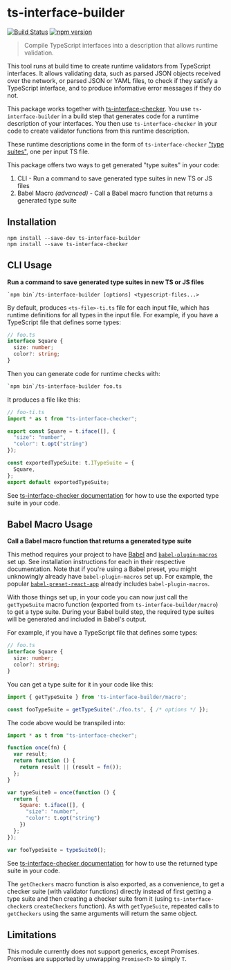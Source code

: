 # ts-interface-builder

[![Build Status](https://travis-ci.org/gristlabs/ts-interface-builder.svg?branch=master)](https://travis-ci.org/gristlabs/ts-interface-builder)
[![npm version](https://badge.fury.io/js/ts-interface-builder.svg)](https://badge.fury.io/js/ts-interface-builder)

> Compile TypeScript interfaces into a description that allows runtime validation.

This tool runs at build time to create runtime validators from TypeScript
interfaces. It allows validating data, such as parsed JSON objects received
over the network, or parsed JSON or YAML files, to check if they satisfy a
TypeScript interface, and to produce informative error messages if they do not.

This package works together with [ts-interface-checker](https://github.com/gristlabs/ts-interface-checker).
You use `ts-interface-builder` in a build step that generates code for a runtime description of your interfaces.
You then use `ts-interface-checker` in your code to create validator functions from this runtime description.

These runtime descriptions come in the form of `ts-interface-checker` ["type suites"](https://github.com/gristlabs/ts-interface-checker#type-suites),
one per input TS file.

This package offers two ways to get generated "type suites" in your code:
1. CLI - Run a command to save generated type suites in new TS or JS files
2. Babel Macro *(advanced)* - Call a Babel macro function that returns a generated type suite

## Installation

```
npm install --save-dev ts-interface-builder
npm install --save ts-interface-checker
```

## CLI Usage

**Run a command to save generated type suites in new TS or JS files**

```
`npm bin`/ts-interface-builder [options] <typescript-files...>
```

By default, produces `<ts-file>-ti.ts` file for each input file, which has
runtime definitions for all types in the input file. For example, if you have a
TypeScript file that defines some types:

```typescript
// foo.ts
interface Square {
  size: number;
  color?: string;
}
```

Then you can generate code for runtime checks with:
```bash
`npm bin`/ts-interface-builder foo.ts
```

It produces a file like this:
```typescript
// foo-ti.ts
import * as t from "ts-interface-checker";

export const Square = t.iface([], {
  "size": "number",
  "color": t.opt("string")
});

const exportedTypeSuite: t.ITypeSuite = {
  Square,
};
export default exportedTypeSuite;
```

See [ts-interface-checker documentation](https://github.com/gristlabs/ts-interface-checker#readme) for how to use the exported type suite in your code.

## Babel Macro Usage

**Call a Babel macro function that returns a generated type suite**

This method requires your project to have [Babel](https://babeljs.io/docs/en/) and [`babel-plugin-macros`](https://github.com/kentcdodds/babel-plugin-macros) set up.
See installation instructions for each in their respective documentation.
Note that if you're using a Babel preset, you might unknowingly already have `babel-plugin-macros` set up.
For example, the popular [`babel-preset-react-app`](https://github.com/facebook/create-react-app/tree/master/packages/babel-preset-react-app)
already includes `babel-plugin-macros`.

With those things set up, in your code you can now just call the `getTypeSuite` macro function (exported from `ts-interface-builder/macro`) to get a type suite.
During your Babel build step, the required type suites will be generated and included in Babel's output.

For example, if you have a TypeScript file that defines some types:
```typescript
// foo.ts
interface Square {
  size: number;
  color?: string;
}
```

You can get a type suite for it in your code like this:
```typescript
import { getTypeSuite } from 'ts-interface-builder/macro';

const fooTypeSuite = getTypeSuite('./foo.ts', { /* options */ });
```

The code above would be transpiled into:
```js
import * as t from "ts-interface-checker";

function once(fn) {
  var result;
  return function () {
    return result || (result = fn());
  };
}

var typeSuite0 = once(function () {
  return {
    Square: t.iface([], {
      "size": "number",
      "color": t.opt("string")
    })
  };
});

var fooTypeSuite = typeSuite0();
```

See [ts-interface-checker documentation](https://github.com/gristlabs/ts-interface-checker#readme) for how to use the returned type suite in your code.

The `getCheckers` macro function is also exported, as a convenience, to get a checker suite (with validator functions) directly
instead of first getting a type suite and then creating a checker suite from it (using `ts-interface-checker`s `createCheckers` function). 
As with `getTypeSuite`, repeated calls to `getCheckers` using the same arguments will return the same object.

## Limitations
This module currently does not support generics, except Promises. Promises are supported by unwrapping `Promise<T>` to simply `T`.
